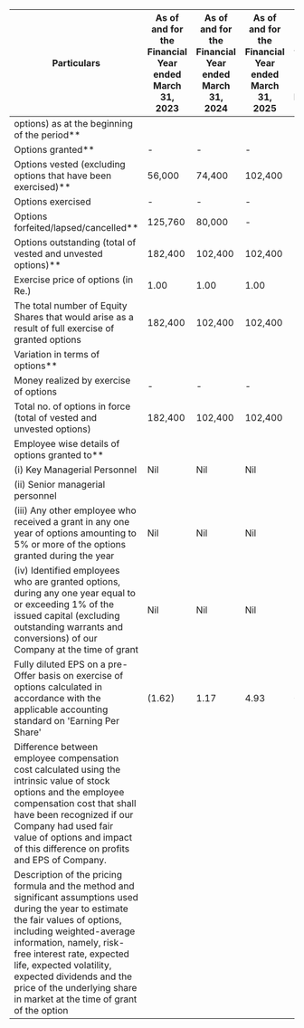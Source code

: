 <table><thead><tr><th>Particulars</th><th>As of and for the<br>Financial Year<br>ended March 31,<br>2023</th><th>As of and for the<br>Financial Year<br>ended March 31,<br>2024</th><th>As of and for the<br>Financial Year<br>ended March 31,<br>2025</th><th>From April 1, 2025,<br>till the date of this<br>Draft Red Herring<br>Prospectus</th></tr></thead><tbody><tr><td>options) as at the beginning of the period**</td><td></td><td></td><td></td><td></td></tr><tr><td>Options granted**</td><td>-</td><td>-</td><td>-</td><td>-</td></tr><tr><td>Options vested (excluding options that have been exercised)**</td><td>56,000</td><td>74,400</td><td>102,400</td><td>102,400</td></tr><tr><td>Options exercised</td><td>-</td><td>-</td><td>-</td><td>-</td></tr><tr><td>Options forfeited/lapsed/cancelled**</td><td>125,760</td><td>80,000</td><td>-</td><td>-</td></tr><tr><td>Options outstanding (total of vested and unvested options)**</td><td>182,400</td><td>102,400</td><td>102,400</td><td>102,400</td></tr><tr><td>Exercise price of options (in Re.)</td><td>1.00</td><td>1.00</td><td>1.00</td><td>1.00</td></tr><tr><td>The total number of Equity Shares that would arise as a result of full exercise of granted options</td><td>182,400</td><td>102,400</td><td>102,400</td><td>102,400</td></tr><tr><td>Variation in terms of options**</td><td></td><td></td><td></td><td>N.A.</td></tr><tr><td>Money realized by exercise of options</td><td>-</td><td>-</td><td>-</td><td>-</td></tr><tr><td>Total no. of options in force (total of vested and unvested options)</td><td>182,400</td><td>102,400</td><td>102,400</td><td>102,400</td></tr><tr><td>Employee wise details of options granted to**</td><td></td><td></td><td></td><td></td></tr><tr><td>(i) Key Managerial Personnel</td><td>Nil</td><td>Nil</td><td>Nil</td><td>Nil</td></tr><tr><td>(ii) Senior managerial personnel</td><td></td><td></td><td></td><td></td></tr><tr><td>(iii) Any other employee who received a grant in any one year of options amounting to 5% or more of the options granted during the year</td><td>Nil</td><td>Nil</td><td>Nil</td><td>Nil</td></tr><tr><td>(iv) Identified employees who are granted options, during any one year equal to or exceeding 1% of the issued capital (excluding outstanding warrants and conversions) of our Company at the time of grant</td><td>Nil</td><td>Nil</td><td>Nil</td><td>Nil</td></tr><tr><td>Fully diluted EPS on a pre-Offer basis on exercise of options calculated in accordance with the applicable accounting standard on 'Earning Per Share'</td><td>(1.62)</td><td>1.17</td><td>4.93</td><td>0.59</td></tr><tr><td>Difference between employee compensation cost calculated using the intrinsic value of stock options and the employee compensation cost that shall have been recognized if our Company had used fair value of options and impact of this difference on profits and EPS of Company.</td><td></td><td></td><td></td><td>N.A.</td></tr><tr><td>Description of the pricing formula and the method and significant assumptions used during the year to estimate the fair values of options, including weighted-average information, namely, risk-free interest rate, expected life, expected volatility, expected dividends and the price of the underlying share in market at the time of grant of the option</td><td></td><td></td><td></td><td>N.A.</td></tr></tbody></table>